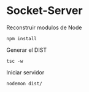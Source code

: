 # Socket-Server

Reconstruir modulos de Node
```
npm install
```

Generar el DIST
```
tsc -w
```

Iniciar servidor
```
nodemon dist/
```